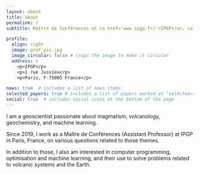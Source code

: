 ```yaml
---
layout: about
title: about
permalink: /
subtitle: Maître de Conférences at <a href='www.ipgp.fr/'>IPGP</a>, <a href='https://u-paris.fr/en/'>Université Paris Cité</a>

profile:
  align: right
  image: prof_pic.jpg
  image_circular: false # crops the image to make it circular
  address: >
    <p>IPGP</p>
    <p>1 rue Jussieu</p>
    <p>Paris, F-75005 France</p>

news: true  # includes a list of news items
selected_papers: true # includes a list of papers marked as "selected={true}"
social: true  # includes social icons at the bottom of the page
---
```


I am a geoscientist passionate about magmatism, volcanology, geochemistry, and machine learning. 

Since 2019, I work as a Maître de Conférences (Assistant Professor) at IPGP in Paris, France, on various questions related to those themes. 

In addition to those, I also am interested in computer programming, optimisation and machine learning, and their use to solve problems related to volcanic systems and the Earth.
